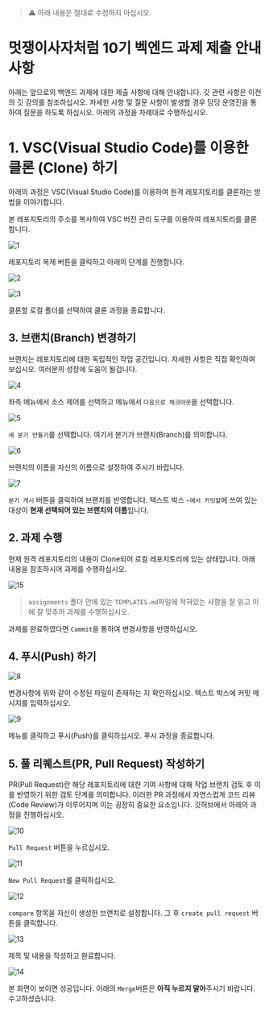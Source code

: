>
>
> ⚠️ 아래 내용은 절대로 수정하지 마십시오.



# 멋쟁이사자처럼 10기 벡엔드 과제 제출 안내사항



아래는 앞으로의 백엔드 과제에 대한 제출 사항에 대해 안내합니다. 깃 관련 사항은 이전의 깃 강의를 참조하십시오. 자세한 사항 및 질문 사항이 발생할 경우 담당 운영진을 통하여 질문을 하도록 하십시오. 아래의 과정을 차례대로 수행하십시오.



# 1. VSC(Visual Studio Code)를 이용한 클론 (Clone) 하기



아래의 과정은 VSC(Visual Studio Code)를 이용하여 원격 레포지토리를 클론하는 방법을 이야기합니다.



본 레포지토리의 주소를 복사하여 VSC 버전 관리 도구를 이용하여 레포지토리를 클론합니다.



![1]()



레포지토리 복제 버튼을 클릭하고 아래의 단계를 진행합니다.



![2]()



![3]()



클론할 로컬 폴더를 선택하여 클론 과정을 종료합니다.



## 3. 브랜치(Branch) 변경하기



브랜치는 레포지토리에 대한 독립적인 작업 공간입니다. 자세한 사항은 직접 확인하여 보십시오. 여러분의 성장에 도움이 될겁니다.



![4]()



 좌측 메뉴에서 소스 제어를 선택하고 메뉴에서 `다음으로 체크아웃`을 선택합니다.



![5]()



`새 분기 만들기`를 선택합니다. 여기서 분기가 브랜치(Branch)를 의미합니다.



![6]()



브랜치의 이름을 자신의 이름으로 설정하여 주시기 바랍니다.



![7]()



`분기 게시` 버튼을 클릭하여 브랜치를 반영합니다. 텍스트 박스 `~에서 커밋할`에 쓰여 있는 대상이 **현재 선택되어 있는 브랜치의 이름**입니다.



## 2. 과제 수행



현재 원격 레포지토리의 내용이 Clone되어 로컬 레포지토리에 있는 상태입니다. 아래 내용을 참조하시어 과제를 수행하십시오.



![15]()



> `assignments` 폴더 안에 있는 `TEMPLATES.md`파일에 적혀있는 사항을 잘 읽고 이에 잘 맞추어 과제를 수행하십시오.



과제를 완료하였다면 `Commit`을 통하여 변경사항을 반영하십시오.



## 4. 푸시(Push) 하기



![8]()



변경사항에 위와 같이 수정된 파일이 존재하는 지 확인하십시오. 텍스트 박스에 커밋 메시지를 입력하십시오.



![9]()



메뉴를 클릭하고 푸시(Push)를 클릭하십시오. 푸시 과정을 종료합니다.



## 5. 풀 리퀘스트(PR, Pull Request) 작성하기



PR(Pull Request)란 해당 레포지토리에 대한 기여 사항에 대해 작업 브랜치 검토 후 이를 반영하기 위한 검토 단계를 의미합니다. 이러한 PR 과정에서 자연스럽게 코드 리뷰(Code Review)가 이루어지며 이는 굉장히 중요한 요소입니다. 깃허브에서 아래의 과정을 진행하십시오.



![10]()



`Pull Request` 버튼을 누르십시오.



![11]()



`New Pull Request`를 클릭하십시오.



![12]()



`compare` 항목을 자신이 생성한 브랜치로 설정합니다. 그 후 `create pull request` 버튼을 클릭합니다.



![13]()



제목 및 내용을 작성하고 완료합니다.



![14]()



본 화면이 보이면 성공입니다. 아래의 `Merge`버튼은 **아직 누르지 말아**주시기 바랍니다. 수고하셨습니다.

